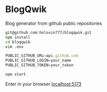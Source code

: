 # BlogQwik
Blog generator from github public repositories

```bash
git@github.com:holovin777/blogqwik.git
npm install
cd blogqwik
vim .env
```

```jsx
PUBLIC_GITHUB_URL=api.github.com
PUBLIC_GITHUB_LOGIN=your_name
PUBLIC_GITHUB_TOKEN=your_token
```

```bash
npm start
```

Enter in your browser [localhost:5173](http://localhost:5173)
